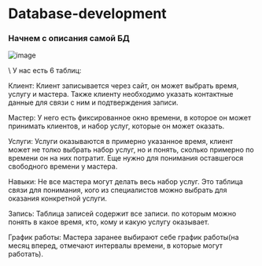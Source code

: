 # Database-development

### Начнем с описания самой БД
![image](https://github.com/Renata-2001/Database-development/assets/93085543/a4140f7e-2734-4caf-ad50-067f46898ead)


\\
У нас есть 6 таблиц:

Клиент: Клиент записывается через сайт, он может выбрать время, услугу и мастера. Также клиенту необходимо указать контактные данные для связи с ним и подтверждения записи.

Мастер: У него есть фиксированное окно времени, в которое он может принимать клиентов, и набор услуг, которые он может оказать.

Услуги: Услуги оказываются в примерно указанное время, клиент может не толко выбрать набор услуг, но и понять, сколько примерно по времени он на них потратит. Еще нужно для понимания оставшегося свободного времени у мастера.

Навыки: Не все мастера могут делать весь набор услуг. Это таблица связи для понимания, кого из специалистов можно выбрать для оказания конкретной услуги.

Запись: Таблица записей содержит все записи. по которым можно понять в какое время, кто, кому и какую услугу оказывает.

График работы: Мастера заранее выбирают себе график работы(на месяц вперед, отмечают интервалы времени, в которые могут работать).

